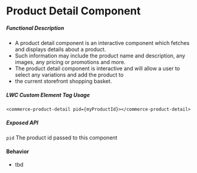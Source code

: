 <!---
    Copyright (c) 2020, salesforce.com, inc.
    All rights reserved.
    SPDX-License-Identifier: BSD-3-Clause
    For full license text, see the LICENSE file in the repo root or https://opensource.org/licenses/BSD-3-Clause
-->

# Product Detail Component

##### Functional Description

-   A product detail component is an interactive component which fetches and displays details about a product.
-   Such information may include the product name and description, any images, any pricing or promotions and more.
-   The product detail component is interactive and will allow a user to select any variations and add the product to
-   the current storefront shopping basket.

##### LWC Custom Element Tag Usage

`<commerce-product-detail pid={myProductId}></commerce-product-detail>`

##### Exposed API

`pid` The product id passed to this component

#### Behavior

-   tbd
